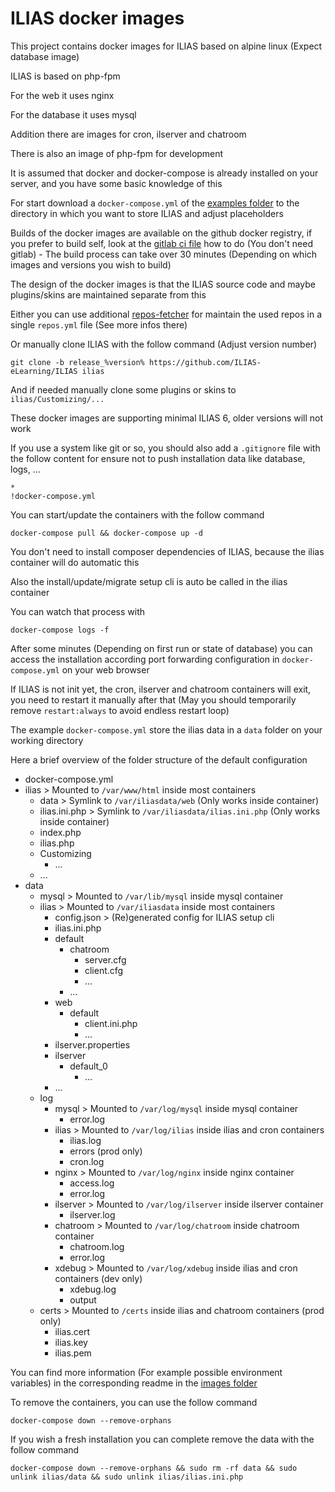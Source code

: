 # ILIAS docker images

This project contains docker images for ILIAS based on alpine linux (Expect database image)

ILIAS is based on php-fpm

For the web it uses nginx

For the database it uses mysql

Addition there are images for cron, ilserver and chatroom

There is also an image of php-fpm for development

It is assumed that docker and docker-compose is already installed on your server, and you have some basic knowledge of this

For start download a `docker-compose.yml` of the [examples folder](examples) to the directory in which you want to store ILIAS and adjust placeholders

Builds of the docker images are available on the github docker registry, if you prefer to build self, look at the [gitlab ci file](.gitlab-ci.yml) how to do (You don't need gitlab) - The build process can take over 30 minutes (Depending on which images and versions you wish to build)

The design of the docker images is that the ILIAS source code and maybe plugins/skins are maintained separate from this

Either you can use additional [repos-fetcher](https://github.com/fluxfw/repos-fetcher) for maintain the used repos in a single `repos.yml` file (See more infos there)

Or manually clone ILIAS with the follow command (Adjust version number)

```shell
git clone -b release_%version% https://github.com/ILIAS-eLearning/ILIAS ilias
```

And if needed manually clone some plugins or skins to `ilias/Customizing/...`

These docker images are supporting minimal ILIAS 6, older versions will not work

If you use a system like git or so, you should also add a `.gitignore` file with the follow content for ensure not to push installation data like database, logs, ...

```gitignore
*
!docker-compose.yml
```

You can start/update the containers with the follow command

```shell
docker-compose pull && docker-compose up -d
```

You don't need to install composer dependencies of ILIAS, because the ilias container will do automatic this

Also the install/update/migrate setup cli is auto be called in the ilias container

You can watch that process with

```shell
docker-compose logs -f
```

After some minutes (Depending on first run or state of database) you can access the installation according port forwarding configuration in `docker-compose.yml` on your web browser

If ILIAS is not init yet, the cron, ilserver and chatroom containers will exit, you need to restart it manually after that (May you should temporarily remove `restart:always` to avoid endless restart loop)

The example `docker-compose.yml` store the ilias data in a `data` folder on your working directory

Here a brief overview of the folder structure of the default configuration

- docker-compose.yml
- ilias > Mounted to `/var/www/html` inside most containers
    - data > Symlink to `/var/iliasdata/web` (Only works inside container)
    - ilias.ini.php > Symlink to `/var/iliasdata/ilias.ini.php` (Only works inside container)
    - index.php
    - ilias.php
    - Customizing
      - ...
    - ...
- data
    - mysql > Mounted to `/var/lib/mysql` inside mysql container
    - ilias > Mounted to `/var/iliasdata` inside most containers
      - config.json > (Re)generated config for ILIAS setup cli
      - ilias.ini.php
      - default
        - chatroom
          - server.cfg
          - client.cfg
          - ...
        - ...
      - web
        - default
            - client.ini.php
            - ...
      - ilserver.properties
      - ilserver
        - default_0
            - ...
      - ...
    - log
      - mysql > Mounted to `/var/log/mysql` inside mysql container
        - error.log
      - ilias > Mounted to `/var/log/ilias` inside ilias and cron containers
        - ilias.log
        - errors (prod only)
        - cron.log
      - nginx > Mounted to `/var/log/nginx` inside nginx container
        - access.log
        - error.log
      - ilserver > Mounted to `/var/log/ilserver` inside ilserver container
        - ilserver.log
      - chatroom > Mounted to `/var/log/chatroom` inside chatroom container
        - chatroom.log
        - error.log
      - xdebug > Mounted to `/var/log/xdebug` inside ilias and cron containers (dev only)
        - xdebug.log
        - output
    - certs > Mounted to `/certs` inside ilias and chatroom containers (prod only)
        - ilias.cert
        - ilias.key
        - ilias.pem
    
You can find more information (For example possible environment variables) in the corresponding readme in the [images folder](images)

To remove the containers, you can use the follow command

```shell
docker-compose down --remove-orphans
```

If you wish a fresh installation you can complete remove the data with the follow command

```shell
docker-compose down --remove-orphans && sudo rm -rf data && sudo unlink ilias/data && sudo unlink ilias/ilias.ini.php
```
